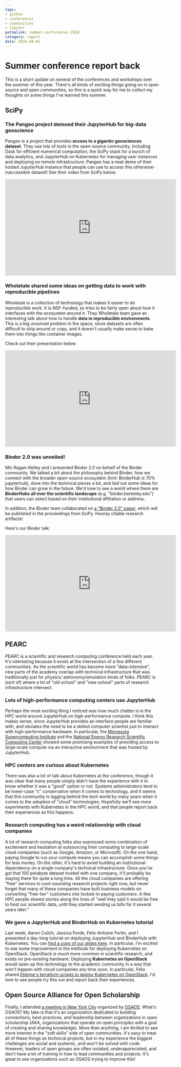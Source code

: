 ```yaml
---
tags:
- python
- conferences
- communities
- jupyter
permalink: summer-conferences-2018
category: report
date: 2018-08-01
---
```


# Summer conference report back

This is a short update on several of the conferences and workshops over the
summer of this year. There's all kinds of exciting things going on in open
source and open communities, so this is a quick way for me to collect my
thoughts on some things I've learned this summer.

## SciPy

### The Pangeo project demoed their JupyterHub for big-data geoscience

Pangeo is a project that provides
**access to a gigantic geosciences dataset**. They use lots of tools in the
open-source community, including Dask for efficient numerical computation,
the SciPy stack for a bunch of data analytics, and JupyterHub on
Kubernetes for managing user instances and deploying on remote infrastructure.
Pangeo has a neat demo of their hosted JupyterHub instance that people can use
to access this otherwise-inaccessible dataset! See their video from SciPy below.

<iframe width="560" height="315" src="https://www.youtube.com/embed/2rgD5AJsAbE" frameborder="0" allow="autoplay; encrypted-media" allowfullscreen></iframe>

### Wholetale shared some ideas on getting data to work with reproducible pipelines

Wholetale is a collection
of technology that makes it easier to do reproducible work. It is NSF-funded,
so tries to be fairly open about how it interfaces with the ecosystem around it.
They Wholetale team gave an interesting talk about how to handle **data in
reproducible environments**. This is a big unsolved problem in the space, since
datasets are often difficult to ship around or copy, and it doesn't usually make
sense to bake them into things like container images.

Check out their presentation below

<iframe width="560" height="315" src="https://www.youtube.com/embed/X0UX4bW_4w0" frameborder="0" allow="autoplay; encrypted-media" allowfullscreen></iframe>

### Binder 2.0 was unveiled!

Min Ragan-Kelley and I presented Binder 2.0 on
behalf of the Binder community. We talked a bit about the philosophy behind Binder,
how we connect with the broader open-source ecosystem (hint: BinderHub is 70% jupyterhub),
dove into the technical pieces a bit, and laid out some ideas for how Binder can
grow in the future. We'd love to see a world where there are **BinderHubs all over
the scientific landscape** (e.g. "binder.berkeley.edu") that users can select based
on their institutional affiliation or address.

In addition, the Binder team collaborated on [a "Binder 2.0"
paper](https://github.com/scipy-conference/scipy_proceedings/pull/386),
which will be published in the proceedings from SciPy. Hooray citable
research artifacts!

Here's our Binder talk:

<iframe width="560" height="315" src="https://www.youtube.com/embed/KcC0W5LP9GM" frameborder="0" allow="autoplay; encrypted-media" allowfullscreen></iframe>

## PEARC

PEARC is a scientific and research computing conference held each year. It's
interesting because it exists at the intersection of a few different communities.
As the scientific world has become more "data-intensive", new parts of the academy
overlap with technical infrastructure that was traditionally just for physics/
astronomy/simulation kinds of folks. PEARC is (sort of) where a lot of "old school"
and "new school" parts of research infrastructure intersect.

### Lots of high-performance computing centers use JupyterHub

Perhaps the most exciting thing I noticed was how much chatter is in the HPC
world around JupyterHub on high-performance compute. I think this makes sense,
since JupyterHub provides an interface people are familiar with, and obviates
the need to be a skilled computer scientist just to interact with high-performance
hardware.  In particular, the [Minnesota Supercomputing Institute](https://www.msi.umn.edu/)
and the [National Energy Research Scientific Computing Center](http://www.nersc.gov/)
showed some promising examples of providing access to large-scale compute via an
interactive environment that was hosted by JupyterHub.

### HPC centers are curious about Kubernetes

There was also a lot of talk about Kubernetes at the conference, though it was
clear that many people simply didn't have the experience with it to know whether
it was a "good" option or not. Systems administrators tend to be lower-case "c"
conservative when it comes to technology, and it seems that this community
is lagging behind the tech world by many years when it comes to the adoption
of "cloud" technologies. Hopefully we'll see more experiments with Kubernetes
in the HPC world, and that people report back their experiences as this happens.

### Research computing has a weird relationship with cloud companies

A lot of research computing folks also expressed some combination of excitement
and hesitation at outsourcing their computing to large-scale cloud companies
(such as Google, Amazon, or Microsoft). On the one hand, paying Google to
run your compute means you can accomplish some things for less money. On the other,
it's hard to avoid building an institutional dependency on a single company's
technical infrastructure. Once you've got that 100 petabyte dataset hosted with
one company, it'll probably be staying there for quite a long time. All the cloud
companies are offering "free" services to cool-sounding research projects right now,
but never forget that many of these companies have built business models on converting
"free-tier" customers into locked-in paying customers. A few HPC people shared
stories along the lines of "well they said it would be free to host our scientific
data, until they started sending us bills for it several years later."

### We gave a JupyterHub and BinderHub on Kubernetes tutorial

Last week, Aaron Culich, Jessica Forde, Felix-Antoine Fortin, and I presented a
day-long tutorial on deploying JupyterHub and BinderHub with Kubernetes. You can
[find a copy of our slides here](https://bit.ly/pearc-2018-jhub). In particular, I'm
excited to see some improvement in the methods for deploying Kubernetes on
OpenStack. OpenStack is *much* more common in scientific research, and exists
on pre-existing hardware. Deploying **Kubernetes on OpenStack** would open up this
technology to the academic community in a way that won't happen with cloud
companies any time soon. In particular, Felix shared [Etienne's terraform scripts
to deploy Kubernetes on OpenStack](https://github.com/etiennedub/terraform-binderhub).
I'd love to see people try this out and report back their experiences.

## Open Source Alliance for Open Scholarship

Finally, I attended [a meeting in New York
City](https://osaos.org/convening-the-community-looking-towards-the-future/) organized
by [OSAOS](https://osaos.org/about-us/). What's OSAOS? My take is that it's an
organization dedicated to building connections, best-practices, and leadership
between organizations in open scholarship (AKA, organizations that operate on
open principles with a goal of creating and sharing knowledge). More than anything,
I am thrilled to see more interest in the "soft skills" side of open communities.
It's easy to treat all of these things as technical projects, but in my experience
the biggest challenges are social and systemic, and won't be solved with code.
However, leaders of open groups are often isolated, underappreciated, and don't
have a lot of training in how to lead communities and projects. It's great to see
organizations such as OSAOS trying to improve this!

